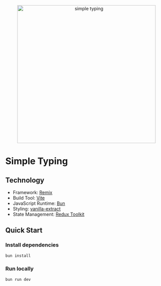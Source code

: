 <p align="center">
  <img width="430" alt="simple typing" src="https://github.com/usmysa/redux-playground/assets/11327832/12d1f909-d85f-4667-9130-64d3e6cbbc19">  
</p>

# Simple Typing
## Technology
- Framework: [Remix](https://github.com/remix-run/remix)
- Build Tool: [Vite](https://github.com/vitejs/vite)
- JavaScript Runtime: [Bun](https://github.com/oven-sh/bun)
- Styling: [vanilla-extract](https://github.com/vanilla-extract-css/vanilla-extract)
- State Management: [Redux Toolkit](https://github.com/reduxjs/redux-toolkit)

## Quick Start
### Install dependencies

```sh
bun install
```

### Run locally

```sh
bun run dev
```
